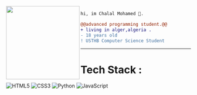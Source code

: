 <img align="left" height="200" src="https://media.giphy.com/media/ao9DUiTKH60XS/giphy.gif"/>

```diff
hi, im Chalal Mohamed 🔮.

@@advanced programming student.@@
+ living in alger,algeria .
- 18 years old
! USTHB Computer Science Student
```
------

# Tech Stack :
![HTML5](https://img.shields.io/badge/html5-%23E34F26.svg?style=for-the-badge&logo=html5&logoColor=white) ![CSS3](https://img.shields.io/badge/css3-%231572B6.svg?style=for-the-badge&logo=css3&logoColor=white) ![Python](https://img.shields.io/badge/python-3670A0?style=for-the-badge&logo=python&logoColor=ffdd54) ![JavaScript](https://img.shields.io/badge/javascript-%23323330.svg?style=for-the-badge&logo=javascript&logoColor=%23F7DF1E)
